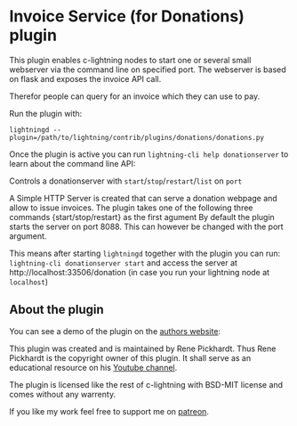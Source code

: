 # Invoice Service (for Donations) plugin

This plugin enables c-lightning nodes to start one or several small webserver
via the command line on specified port. The webserver is based on flask and
exposes the invoice API call.

Therefor people can query for an invoice which they can use to pay.

Run the plugin with:

```
lightningd --plugin=/path/to/lightning/contrib/plugins/donations/donations.py
```

Once the plugin is active you can run `lightning-cli help donationserver`
to learn about the command line API:

Controls a donationserver with `start`/`stop`/`restart`/`list` on `port`

A Simple HTTP Server is created that can serve a donation webpage and allow to issue invoices.
The plugin takes one of the following three commands {start/stop/restart} as the first agument
By default the plugin starts the server on port 8088. This can however be changed with the
port argument.

This means after starting `lightningd` together with the plugin you can run:
`lightning-cli donationserver start` and access the server at
http://localhost:33506/donation (in case you run your lightning node at
`localhost`)

## About the plugin
You can see a demo of the plugin on the [authors website][rene-donations]:


This plugin was created and is maintained by Rene Pickhardt. Thus Rene Pickhardt
is the copyright owner of this plugin. It shall serve as an educational resource
on his [Youtube channel][rene-youtube].

The plugin is licensed like the rest of c-lightning with BSD-MIT license
and comes without any warrenty.

If you like my work feel free to support me on [patreon][rene-patreon].

[rene-donations]: https://ln.rene-pickhardt.de/donation
[rene-patreon]: https://www.patreon.com/renepickhardt
[rene-youtube]:  https://www.youtube.com/user/RenePickhardt
